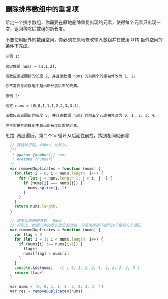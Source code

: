 ## 删除排序数组中的重复项

给定一个排序数组，你需要在原地删除重复出现的元素，使得每个元素只出现一次，返回移除后数组的新长度。

不要使用额外的数组空间，你必须在原地修改输入数组并在使用 O(1) 额外空间的条件下完成。

```base
示例 1:

给定数组 nums = [1,1,2], 

函数应该返回新的长度 2, 并且原数组 nums 的前两个元素被修改为 1, 2。 

你不需要考虑数组中超出新长度后面的元素。
```

```base
示例 2:

给定 nums = [0,0,1,1,1,2,2,3,3,4],

函数应该返回新的长度 5, 并且原数组 nums 的前五个元素被修改为 0, 1, 2, 3, 4。

你不需要考虑数组中超出新长度后面的元素。
```

思路: 两层遍历，第二个for循环从后面往前找，找到相同就删除

```javascript
  // 我这种思路，480ms，比较久。
  /**
   * @param {number[]} nums
   * @return {number}
  */
  var removeDuplicates = function (nums) {
    for (let i = 0; i < nums.length; i++) {
      for (let j = nums.length-1; j > i; j--) {
        if (nums[i] === nums[j]) {
          nums.splice(j, 1)
        }
      }
    }
    return nums.length;
  }

  // 速度比较快的方式， 88ms
  // 实际上，数组元素的原长度没有改变，只是说找到不相同的个数有几个而已
  var removeDuplicates = function (nums) {
    var flag = 0
    for (let i = 1; i < nums.length; i++) {
      if (nums[i] !== nums[i-1]) {
        flag++
        nums[flag] = nums[i]
      }
    }
    console.log(nums)   // [ 0, 1, 2, 3, 4, 2, 2, 3, 3, 4 ]
    return flag+1
  }
  
  var nums = [0, 0, 1, 1, 1, 2, 2, 3, 3, 4]
  var res = removeDuplicates(nums)       
```